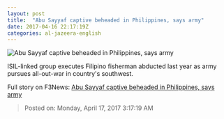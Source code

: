 ```yaml
---
layout: post
title:  "Abu Sayyaf captive beheaded in Philippines, says army"
date: 2017-04-16 22:17:19Z
categories: al-jazeera-english
---
```


![Abu Sayyaf captive beheaded in Philippines, says army](http://www.aljazeera.com/mritems/Images/2017/4/16/3f314af9869b41be9c980b04ec72023f_18.jpg)

ISIL-linked group executes Filipino fisherman abducted last year as army pursues all-out-war in country's southwest.


Full story on F3News: [Abu Sayyaf captive beheaded in Philippines, says army](http://www.f3nws.com/n/v2KuAB)

> Posted on: Monday, April 17, 2017 3:17:19 AM
